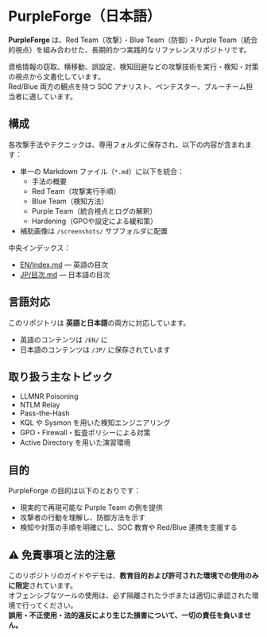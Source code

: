 # PurpleForge（日本語）

**PurpleForge** は、Red Team（攻撃）・Blue Team（防御）・Purple Team（統合的視点）を組み合わせた、長期的かつ実践的なリファレンスリポジトリです。

資格情報の窃取、横移動、誤設定、検知回避などの攻撃技術を実行・検知・対策の視点から文書化しています。  
Red/Blue 両方の観点を持つ SOC アナリスト、ペンテスター、ブルーチーム担当者に適しています。

##  構成

各攻撃手法やテクニックは、専用フォルダに保存され、以下の内容が含まれます：

- 単一の Markdown ファイル（`*.md`）に以下を統合：
  - 手法の概要
  - Red Team（攻撃実行手順）
  - Blue Team（検知方法）
  - Purple Team（統合視点とログの解釈）
  - Hardening（GPOや設定による緩和策）
- 補助画像は `/screenshots/` サブフォルダに配置

中央インデックス：
- [EN/Index.md](./EN/Index.md) — 英語の目次
- [JP/目次.md](./JP/目次.md) — 日本語の目次

##  言語対応

このリポジトリは **英語と日本語**の両方に対応しています。
- 英語のコンテンツは `/EN/` に
- 日本語のコンテンツは `/JP/` に保存されています

##  取り扱う主なトピック

- LLMNR Poisoning
- NTLM Relay
- Pass-the-Hash
- KQL や Sysmon を用いた検知エンジニアリング
- GPO・Firewall・監査ポリシーによる対策
- Active Directory を用いた演習環境

##  目的

PurpleForge の目的は以下のとおりです：

- 現実的で再現可能な Purple Team の例を提供
- 攻撃者の行動を理解し、防御方法を示す
- 検知や対策の手順を明確にし、SOC 教育や Red/Blue 連携を支援する

## ⚠ 免責事項と法的注意

このリポジトリのガイドやデモは、**教育目的および許可された環境での使用のみに限定**されています。  
オフェンシブなツールの使用は、必ず隔離されたラボまたは適切に承認された環境で行ってください。  
**誤用・不正使用・法的違反により生じた損害について、一切の責任を負いません。**

